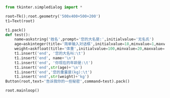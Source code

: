
<BlogInfo title="27.简单输入对话框" author="白日梦想猿" pv=0 read_times=0 pre_cost_time=0分31秒 category="GUI编程" tag_list="['GUI编程']" create_time="2020.07.06 10:49:13" update_time="2020.07.06 11:06:53" />

```python
from tkinter.simpledialog import *

root=Tk();root.geometry('500x400+500+200')
t1=Text(root)

t1.pack()
def test():
    name=askstring('姓名',prompt='您的大名是:',initialvalue='无名氏')
    age=askinteger(title='简单输入对话框',initialvalue=18,minvalue=1,maxvalue=150,prompt='你今年多大了?')
    weight=askfloat(title='体重',initialvalue=100,minvalue=20,maxvalue=500,prompt='您的体重是:')
    t1.insert('end', '您的大名叫:\t')
    t1.insert('end', name+'\n')
    t1.insert('end', '你现在的年龄是:\t')
    t1.insert('end',str(age)+'\n')
    t1.insert('end','您的重量是(kg):\t')
    t1.insert('end',str(weight)+'kg')
Button(root,text='告诉我你的一些秘密',command=test).pack()

root.mainloop()


```
